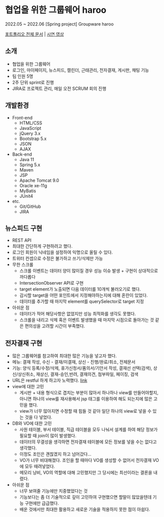# 협업을 위한 그룹웨어 haroo

2022.05 ~ 2022.06 [Spring project] Groupware haroo

<a href="https://drive.google.com/file/d/1VcE-5kMbOcsjEnelRkMJ8tTErBXNjOLC/view?usp=sharing" target="_blank">포트폴리오 전체 문서</a> | <a href="https://drive.google.com/drive/folders/107j7ezf0CbO6cr48o0BtdnIcaUtTSeZc?usp=sharing" target="_blank">시연 영상</a> 

## 소개
- 협업을 위한 그룹웨어
- 로그인, 마이페이지, 뉴스피드, 캘린더, 근태관리, 전자결재, 게시판, 채팅 기능
- 팀 인원 5명 
- 2주 단위 sprint로 진행
- JIRA로 프로젝트 관리, 매일 오전 SCRUM 회의 진행

## 개발환경
- Front-end
  - HTML/CSS
  - JavaScript
  - jQuery 3.x
  - Bootstrap 5.x
  - JSON
  - AJAX
- Back-end
  - Java 11
  - Spring 5.x
  - Maven
  - JSP
  - Apache Tomcat 9.0
  - Oracle xe-11g
  - MyBatis
  - JUnit4
- etc.
  - Git/GitHub
  - JIRA

## 뉴스피드 구현
- REST API
- 최대한 간단하게 구현하려고 했다.
- 로그인 회원이 닉네임을 설정하여 익명으로 올릴 수 있다.
- 트위터 컨셉으로 수정은 불가하고 쓰기/삭제만 가능
- 무한 스크롤
  - 스크롤 이벤트는 데이터 양이 많이질 경우 성능 이슈 발생 + 구현이 상대적으로 까다롭다
  - IntersectionObserver API로 구현
  - target element가 노출되면 다음 데이터를 10개씩 불러오기로 했다.
  - 감시할 target을 어떤 포인트에서 지정해야하는지에 대해 혼란이 있었다.
  - 데이터를 추가할 때 마지막 element를 querySelector로 target 지정
- 아쉬운 점
  - 데이터가 적어 해당사항은 없었지만 성능 최적화를 생각도 못했다.
  - 스크롤을 내리고 삭제 혹은 이벤트 발생했을 때 마지막 시점으로 돌아가는 것 같은 편의성을 고려할 시간이 부족했다.
  
## 전자결재 구현
- 많은 그룹웨어를 참고하여 최대한 많은 기능을 넣고자 했다.
- 메뉴: 결재 작성, 수신 - 결재/미결재, 상신 - 진행/완료/취소, 전체문서
- 기능: 양식 등록/수정/삭제, 휴가신청서/품의서/기안서 작성, 결재선 선택(검색), 상신/상신취소, 재상신, 결재-승인,반려, 결재의견, 첨부파일, 페이징, 검색
- URL은 restful 하게 하고자 노력했다. <a href="https://docs.google.com/spreadsheets/d/1X3yuLrnNn8D2n9_usuCDFkAMnFWxT7KY1CsH5UMs3-Q/edit?usp=sharing" target="_blank">link</a>
- view에 대한 고민
  - 게시판 + 내용 형식으로 겹치는 부분이 많아서 하나하나 view를 만들어야할지, 아니면 하나의 view를 재사용해서 jsp 태그를 이용하여 해도 되는지에 많은 고민을 했다.
  - view가 너무 많아지면 수정할 때 힘들 것 같아 일단 하나의 view로 넣을 수 있는 것을 다 넣었다.
- DB와 VO에 대한 고민
  - 사원 테이블, 부서 테이블, 직급 테이블을 모두 나눠서 설계를 하여 해당 정보가 필요할 때 join이 많이 발생했다.
  - 데이터의 무결성을 생각하면 전자결재 테이블에 모든 정보를 넣을 수는 없다고 생각했다.
  - 이정도 조인은 괜찮겠지 하고 넘어갔다...
  - VO가 너무 비대해졌다. 조인을 할 때마다 VO를 생성할 수 없어서 전자결재 VO에 모두 때려넣었다.
  - 메모리 낭비, VO의 역할에 대해 고민했지만 그 당시에는 최선이라는 결론을 내렸다.
- 아쉬운 점
  - 너무 보여줄 기능에만 치중했었다는 것
  - 기능보다는 좀 더 기술적으로 깊이 고민하여 구현했으면 할말이 많았을텐데 기능 구현에만 급급했다.
  - 배운 것에서만 최대한 활용하고 새로운 기술을 적용하지 못한 점이 아쉽다.
  
